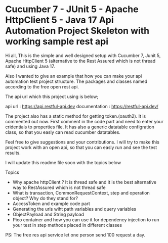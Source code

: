 # Cucumber 7 - JUnit 5 - Apache HttpClient 5 - Java 17 Api Automation Project Skeleton with working sample rest api

Hi all,
This is the simple and well designed setup with Cucumber 7, Junit 5, Apache HttpClient 5 (alternative to the Rest Assured which is not thread safe) and using Java 17.

Also I wanted to give an example that how you can make your api automation test project structure. The packages and classes named according to the free open rest api. 

The api url which this project using is below;

api url       : https://api.restful-api.dev
documentation : https://restful-api.dev/


The project also has a static method for getting token.(oauth2). It is commented out now. First comment in the code part and need to enter your cridentials to properties file.   It has also a generic datatable configration class, so that you easly can read cucumber datatables.

Feel free to give suggestions and your contributions. I will try to make this project work with an open api, so that you can easly run and see the test results.

I will update this readme file soon with the topics below

Topics
* Why apache httpClient ? It is thread safe and it is the best alternative way to RestAssured which is not thread safe
* What is transaction, CommonRequestContext, step and operation object? Why do they stand for? 
* AccessToken and example code part
* Generating the urls wiht path variables and query variables
* ObjectPayload and String payload
* Pico container and how you can use it for dependency injection to run your test in step methods placed in different classes




PS: The free res api service let one person send 100 request a day.
